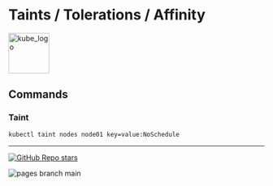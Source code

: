 
# Taints / Tolerations / Affinity

<p align="left"><img src="https://www.vectorlogo.zone/logos/kubernetes/kubernetes-icon.svg" width="80" alt="kube_logo"></p>

## Commands

### Taint

```sh
kubectl taint nodes node01 key=value:NoSchedule
```

---

<p align="left"><a href="https://github.com/paulofponciano/k8s-daily-commands-and-troubleshoot"><img alt="GitHub Repo stars" src="https://img.shields.io/github/stars/paulofponciano/k8s-daily-commands-and-troubleshoot?label=k8s-daily-commands-and-troubleshoot&style=social"></a></p>

![pages branch main](https://github.com/paulofponciano/k8s-daily-commands-and-troubleshoot/actions/workflows/ci-gh-pages.yaml/badge.svg?branch=main)